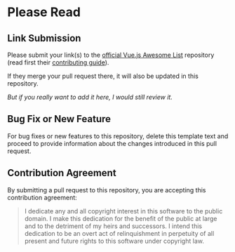 # Please Read

## Link Submission

Please submit your link(s) to the [official Vue.js Awesome List](https://github.com/vuejs/awesome-vue) repository (read first their [contributing guide](https://github.com/vuejs/awesome-vue/blob/master/.github/contributing.md)).

If they merge your pull request there, it will also be updated in this repository.

_But if you really want to add it here, I would still review it._

## Bug Fix or New Feature

For bug fixes or new features to this repository, delete this template text and proceed to provide information about the changes introduced in this pull request.

## Contribution Agreement

By submitting a pull request to this repository, you are accepting this contribution agreement:

> I dedicate any and all copyright interest in this software to the public domain. I make this dedication for the benefit of the public at large and to the detriment of my heirs and successors. I intend this dedication to be an overt act of relinquishment in perpetuity of all present and future rights to this software under copyright law.
